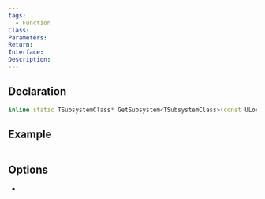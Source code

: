 ```yaml
---
tags:
  - Function
Class: 
Parameters: 
Return: 
Interface: 
Description:
---
```


## Declaration

```cpp
inline static TSubsystemClass* GetSubsystem<TSubsystemClass>(const ULocalPlayer* LocalPlayer)
```

## Example

```cpp
```

## Options
- 